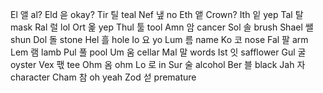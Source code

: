 El 앨 al? 
Eld 읃 okay? 
Tir 틸 teal
Nef 냎 no
Eth 앹 Crown? 
Ith 잍 yep
Tal 탈 mask
Ral 럴 lol
Ort 옱 yep
Thul 툴 tool
Amn 암 cancer
Sol 솔 brush
Shael 쌜 shun
Dol 돌 stone
Hel 흘 hole
Io 요 yo
Lum 름 name
Ko 코 nose
Fal 팔 arm
Lem 램 lamb
Pul 풀 pool
Um 움 cellar
Mal 말 words
Ist 잇 safflower
Gul 굴 oyster
Vex 팫 tee
Ohm 옴 ohm
Lo 로 in
Sur 술 alcohol
Ber 블 black
Jah 자 character
Cham 참 oh yeah
Zod 섣 premature
